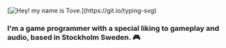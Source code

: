 [![Hey! my name is Tove.](https://readme-typing-svg.herokuapp.com/?lines=Hey!+My+name+is+Tove.;)](https://git.io/typing-svg)

### I'm a game programmer with a special liking to **gameplay** and **audio**, based in Stockholm Sweden. :video_game:
